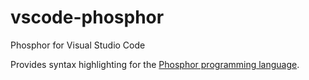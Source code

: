 # vscode-phosphor

Phosphor for Visual Studio Code

Provides syntax highlighting for the [Phosphor programming language](https://github.com/PhosphorLang).

